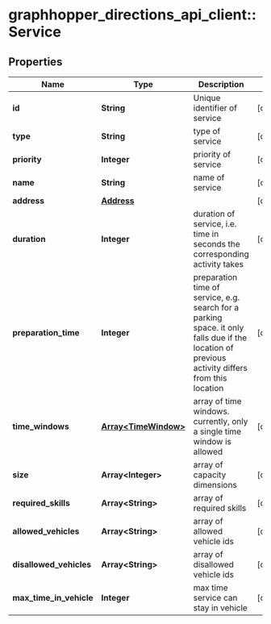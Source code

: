 # graphhopper_directions_api_client::Service

## Properties
Name | Type | Description | Notes
------------ | ------------- | ------------- | -------------
**id** | **String** | Unique identifier of service | [optional] 
**type** | **String** | type of service | [optional] 
**priority** | **Integer** | priority of service | [optional] 
**name** | **String** | name of service | [optional] 
**address** | [**Address**](Address.md) |  | [optional] 
**duration** | **Integer** | duration of service, i.e. time in seconds the corresponding activity takes | [optional] 
**preparation_time** | **Integer** | preparation time of service, e.g. search for a parking space. it only falls due if the location of previous activity differs from this location | [optional] 
**time_windows** | [**Array&lt;TimeWindow&gt;**](TimeWindow.md) | array of time windows. currently, only a single time window is allowed | [optional] 
**size** | **Array&lt;Integer&gt;** | array of capacity dimensions | [optional] 
**required_skills** | **Array&lt;String&gt;** | array of required skills | [optional] 
**allowed_vehicles** | **Array&lt;String&gt;** | array of allowed vehicle ids | [optional] 
**disallowed_vehicles** | **Array&lt;String&gt;** | array of disallowed vehicle ids | [optional] 
**max_time_in_vehicle** | **Integer** | max time service can stay in vehicle | [optional] 


